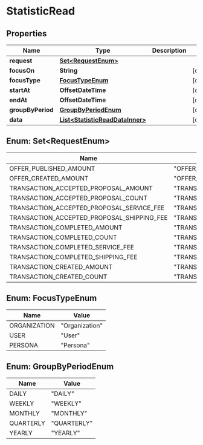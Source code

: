 

# StatisticRead


## Properties

| Name | Type | Description | Notes |
|------------ | ------------- | ------------- | -------------|
|**request** | [**Set&lt;RequestEnum&gt;**](#Set&lt;RequestEnum&gt;) |  |  |
|**focusOn** | **String** |  |  [optional] |
|**focusType** | [**FocusTypeEnum**](#FocusTypeEnum) |  |  [optional] |
|**startAt** | **OffsetDateTime** |  |  [optional] |
|**endAt** | **OffsetDateTime** |  |  [optional] |
|**groupByPeriod** | [**GroupByPeriodEnum**](#GroupByPeriodEnum) |  |  [optional] |
|**data** | [**List&lt;StatisticReadDataInner&gt;**](StatisticReadDataInner.md) |  |  [optional] |



## Enum: Set&lt;RequestEnum&gt;

| Name | Value |
|---- | -----|
| OFFER_PUBLISHED_AMOUNT | &quot;OFFER_PUBLISHED_AMOUNT&quot; |
| OFFER_CREATED_AMOUNT | &quot;OFFER_CREATED_AMOUNT&quot; |
| TRANSACTION_ACCEPTED_PROPOSAL_AMOUNT | &quot;TRANSACTION_ACCEPTED_PROPOSAL_AMOUNT&quot; |
| TRANSACTION_ACCEPTED_PROPOSAL_COUNT | &quot;TRANSACTION_ACCEPTED_PROPOSAL_COUNT&quot; |
| TRANSACTION_ACCEPTED_PROPOSAL_SERVICE_FEE | &quot;TRANSACTION_ACCEPTED_PROPOSAL_SERVICE_FEE&quot; |
| TRANSACTION_ACCEPTED_PROPOSAL_SHIPPING_FEE | &quot;TRANSACTION_ACCEPTED_PROPOSAL_SHIPPING_FEE&quot; |
| TRANSACTION_COMPLETED_AMOUNT | &quot;TRANSACTION_COMPLETED_AMOUNT&quot; |
| TRANSACTION_COMPLETED_COUNT | &quot;TRANSACTION_COMPLETED_COUNT&quot; |
| TRANSACTION_COMPLETED_SERVICE_FEE | &quot;TRANSACTION_COMPLETED_SERVICE_FEE&quot; |
| TRANSACTION_COMPLETED_SHIPPING_FEE | &quot;TRANSACTION_COMPLETED_SHIPPING_FEE&quot; |
| TRANSACTION_CREATED_AMOUNT | &quot;TRANSACTION_CREATED_AMOUNT&quot; |
| TRANSACTION_CREATED_COUNT | &quot;TRANSACTION_CREATED_COUNT&quot; |



## Enum: FocusTypeEnum

| Name | Value |
|---- | -----|
| ORGANIZATION | &quot;Organization&quot; |
| USER | &quot;User&quot; |
| PERSONA | &quot;Persona&quot; |



## Enum: GroupByPeriodEnum

| Name | Value |
|---- | -----|
| DAILY | &quot;DAILY&quot; |
| WEEKLY | &quot;WEEKLY&quot; |
| MONTHLY | &quot;MONTHLY&quot; |
| QUARTERLY | &quot;QUARTERLY&quot; |
| YEARLY | &quot;YEARLY&quot; |



